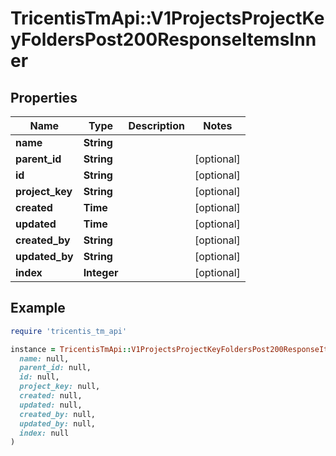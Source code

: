 # TricentisTmApi::V1ProjectsProjectKeyFoldersPost200ResponseItemsInner

## Properties

| Name | Type | Description | Notes |
| ---- | ---- | ----------- | ----- |
| **name** | **String** |  |  |
| **parent_id** | **String** |  | [optional] |
| **id** | **String** |  | [optional] |
| **project_key** | **String** |  | [optional] |
| **created** | **Time** |  | [optional] |
| **updated** | **Time** |  | [optional] |
| **created_by** | **String** |  | [optional] |
| **updated_by** | **String** |  | [optional] |
| **index** | **Integer** |  | [optional] |

## Example

```ruby
require 'tricentis_tm_api'

instance = TricentisTmApi::V1ProjectsProjectKeyFoldersPost200ResponseItemsInner.new(
  name: null,
  parent_id: null,
  id: null,
  project_key: null,
  created: null,
  updated: null,
  created_by: null,
  updated_by: null,
  index: null
)
```

